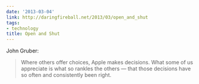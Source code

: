 ```yaml
---
date: '2013-03-04'
link: http://daringfireball.net/2013/03/open_and_shut
tags:
- technology
title: Open and Shut
---
```


John Gruber:

>Where others offer choices, Apple makes decisions. What some of us appreciate is what so rankles the others — that those decisions have so often and consistently been right.
